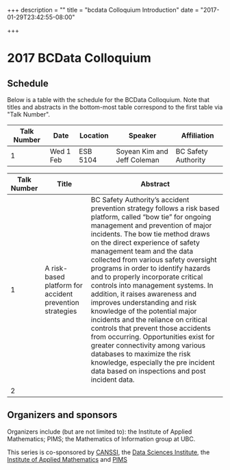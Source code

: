 +++
description = ""
title = "bcdata Colloquium Introduction"
date = "2017-01-29T23:42:55-08:00"

+++

# 2017 BCData Colloquium 


## Schedule

Below is a table with the schedule for the  BCData Colloquium. Note that titles and abstracts in the bottom-most table correspond to the first table via "Talk Number". 


|Talk Number | Date      | Location | Speaker                     | Affiliation         | 
|------------|-----------|----------|-----------------------------|---------------------|
| 1          | Wed 1 Feb | ESB 5104 | Soyean Kim and Jeff Coleman | BC Safety Authority |

| Talk Number | Title       | Abstract   |
|---------|-----------------|------------|
| 1 | A risk-based platform for accident prevention strategies | BC Safety Authority’s accident prevention strategy follows a risk based platform, called “bow tie” for ongoing management and prevention of major incidents. The bow tie method draws on the direct experience of safety management team and the data collected from various safety oversight programs in order to identify hazards and to properly incorporate critical controls into management systems. In addition, it raises awareness and improves understanding and risk knowledge of the potential major incidents and the reliance on critical controls that prevent those accidents from occurring.  Opportunities exist for greater connectivity among various databases to maximize the risk knowledge, especially the pre incident data based on inspections and post incident data. |
| 2 | | | 

## Organizers and sponsors
Organizers include (but are not limited to): the Institute of Applied Mathematics; PIMS; the Mathematics of Information group at UBC.

This series is co-sponsored by [CANSSI](http://www.canssi.ca), the [Data Sciences Institute](https://dsi.ubc.ca), the [Institute of Applied Mathematics](http://www.iam.ubc.ca) and [PIMS](https://www.pims.math.ca/)

